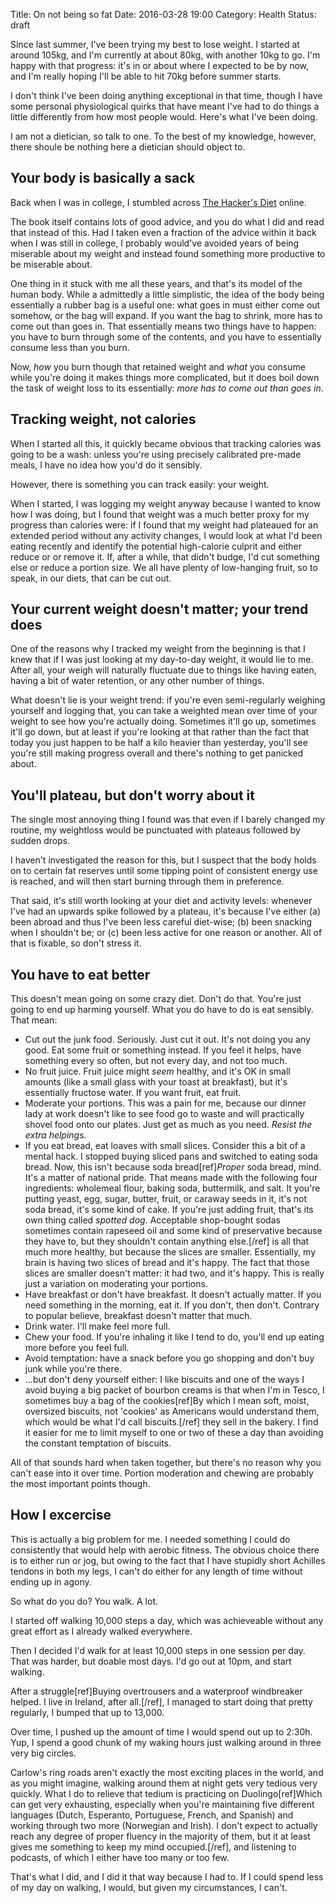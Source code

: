 Title: On not being so fat
Date: 2016-03-28 19:00
Category: Health
Status: draft

Since last summer, I've been trying my best to lose weight. I started at around 105kg, and I'm currently at about 80kg, with another 10kg to go. I'm happy with that progress: it's in or about where I expected to be by now, and I'm really hoping I'll be able to hit 70kg before
summer starts.

I don't think I've been doing anything exceptional in that time, though I have some personal physiological quirks that have meant I've had to do things a little differently from how most people would. Here's what I've been doing.

I am not a dietician, so talk to one. To the best of my knowledge, however, there shoule be nothing here a dietician should object to.

Your body is basically a sack
-----------------------------

Back when I was in college, I stumbled across [The Hacker's Diet](https://www.fourmilab.ch/hackdiet/) online.

The book itself contains lots of good advice, and you do what I did and read that instead of this. Had I taken even a fraction of the advice within it back when I was still in college, I probably would've avoided years of being miserable about my weight and instead found something more productive to be miserable about.

One thing in it stuck with me all these years, and that's its model of the human body. While a admittedly a little simplistic, the idea of the body being essentially a rubber bag is a useful one: what goes in must either come out somehow, or the bag will expand. If you want the bag to shrink, more has to come out than goes in. That essentially means two things have to happen: you have to burn through some of the contents, and you have to essentially consume less than you burn.

Now, *how* you burn though that retained weight and *what* you consume while you're doing it makes things more complicated, but it does boil down the task of weight loss to its essentially: *more has to come out than goes in*.

Tracking weight, not calories
-----------------------------

When I started all this, it quickly became obvious that tracking calories was going to be a wash: unless you're using precisely calibrated pre-made meals, I have no idea how you'd do it sensibly.

However, there is something you can track easily: your weight.

When I started, I was logging my weight anyway because I wanted to know how I was doing, but I found that weight was a much better proxy for my progress than calories were: if I found that my weight had plateaued for an extended period without any activity changes, I would look at what I'd been eating recently and identify the potential high-calorie culprit and either reduce or or remove it. If, after a while, that didn't budge, I'd cut something else or reduce a portion size. We all have plenty of low-hanging fruit, so to speak, in our diets, that can be cut out.

Your current weight doesn't matter; your trend does
----------------------------------------------------

One of the reasons why I tracked my weight from the beginning is that I knew that if I was just looking at my day-to-day weight, it would lie to me. After all, your weigh will naturally fluctuate due to things like having eaten, having a bit of water retention, or any other number of things.

What doesn't lie is your weight trend: if you're even semi-regularly weighing yourself and logging that, you can take a weighted mean over time of your weight to see how you're actually doing. Sometimes it'll go up, sometimes it'll go down, but at least if you're looking at that rather than the fact that today you just happen to be half a kilo heavier than yesterday, you'll see you're still making progress overall and there's nothing to get panicked about.

You'll plateau, but don't worry about it
------------------------------------------

The single most annoying thing I found was that even if I barely changed my routine, my weightloss would be punctuated with plateaus followed by sudden drops.

I haven't investigated the reason for this, but I suspect that the body holds on to certain fat reserves until some tipping point of consistent energy use is reached, and will then start burning through them in preference.

That said, it's still worth looking at your diet and activity levels: whenever I've had an upwards spike followed by a plateau, it's because I've either (a) been abroad and thus I've been less careful diet-wise; (b) been snacking when I shouldn't be; or (c) been less active for one reason or another. All of that is fixable, so don't stress it.

You have to eat better
----------------------

This doesn't mean going on some crazy diet. Don't do that. You're just going to end up harming yourself. What you do have to do is eat sensibly. That mean:

-   Cut out the junk food. Seriously. Just cut it out. It's not doing you any good. Eat some fruit or something instead. If you feel it helps, have something every so often, but not every day, and not too much.
-   No fruit juice. Fruit juice might *seem* healthy, and it's OK in small amounts (like a small glass with your toast at breakfast), but it's essentially fructose water. If you want fruit, eat fruit.
-   Moderate your portions. This was a pain for me, because our dinner lady at work doesn't like to see food go to waste and will practically shovel food onto our plates. Just get as much as you need. *Resist the extra helpings.*
-   If you eat bread, eat loaves with small slices. Consider this a bit of a mental hack. I stopped buying sliced pans and switched to eating soda bread. Now, this isn't because soda bread[ref]*Proper* soda bread, mind. It's a matter of national pride. That means made with the following four ingredients: wholemeal flour, baking soda, buttermilk, and salt. It you're putting yeast, egg, sugar, butter, fruit, or caraway seeds in it, it's not soda bread, it's some kind of cake. If you're just adding fruit, that's its own thing called *spotted dog*. Acceptable shop-bought sodas sometimes contain rapeseed oil and some kind of preservative because they have to, but they shouldn't contain anything else.[/ref] is all that much more healthy, but because the slices are smaller.  Essentially, my brain is having two slices of bread and it's happy.  The fact that those slices are smaller doesn't matter: it had two, and it's happy. This is really just a variation on moderating your portions.
-   Have breakfast or don't have breakfast. It doesn't actually matter. If you need something in the morning, eat it. If you don't, then don't. Contrary to popular believe, breakfast doesn't matter that much.
-   Drink water. I'll make feel more full.
-   Chew your food. If you're inhaling it like I tend to do, you'll end up eating more before you feel full.
-   Avoid temptation: have a snack before you go shopping and don't buy junk while you're there.
-   ...but don't deny yourself either: I like biscuits and one of the ways I avoid buying a big packet of bourbon creams is that when I'm in Tesco, I sometimes buy a bag of the cookies[ref]By which I mean soft, moist, oversized biscuits, not 'cookies' as Americans would understand them, which would be what I'd call biscuits.[/ref] they sell in the bakery. I find it easier for me to limit myself to one or two of these a day than avoiding the constant temptation of biscuits.

All of that sounds hard when taken together, but there's no reason why you can't ease into it over time. Portion moderation and chewing are probably the most important points though.

How I excercise
---------------

This is actually a big problem for me. I needed something I could do consistently that would help with aerobic fitness. The obvious choice there is to either run or jog, but owing to the fact that I have stupidly short Achilles tendons in both my legs, I can't do either for any length of time without ending up in agony.

So what do you do? You walk. A lot.

I started off walking 10,000 steps a day, which was achieveable without any great effort as I already walked everywhere.

Then I decided I'd walk for at least 10,000 steps in one session per day. That was harder, but doable most days. I'd go out at 10pm, and start walking.

After a struggle[ref]Buying overtrousers and a waterproof windbreaker helped. I live in Ireland, after all.[/ref], I managed to start doing that pretty regularly, I bumped that up to 13,000.

Over time, I pushed up the amount of time I would spend out up to 2:30h.  Yup, I spend a good chunk of my waking hours just walking around in three very big circles.

Carlow's ring roads aren't exactly the most exciting places in the world, and as you might imagine, walking around them at night gets very tedious very quickly. What I do to relieve that tedium is practicing on Duolingo[ref]Which can get very exhausting, especially when you're maintaining five different languages (Dutch, Esperanto, Portuguese, French, and Spanish) and working through two more (Norwegian and Irish). I don't expect to actually reach any degree of proper fluency in the majority of them, but it at least gives me something to keep my mind occupied.[/ref], and listening to podcasts, of which I either have too many or too few.

That's what I did, and I did it that way because I had to. If I could spend less of my day on walking, I would, but given my circumstances, I can't.

